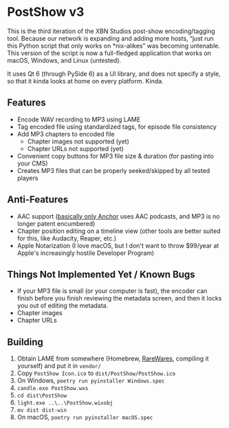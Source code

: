 # PostShow v3

This is the third iteration of the XBN Studios post-show encoding/tagging tool. 
Because our network is expanding and adding more hosts, “just run this Python script
that only works on *nix-alikes” was becoming untenable. This version of the script is
now a full-fledged application that works on macOS, Windows, and Linux (untested).

It uses Qt 6 (through PySide 6) as a UI library, and does not specify a style, so that
it kinda looks at home on every platform.  Kinda.

## Features

* Encode WAV recording to MP3 using LAME
* Tag encoded file using standardized tags, for episode file consistency
* Add MP3 chapters to encoded file
  * Chapter images not supported (yet)
  * Chapter URLs not supported (yet)
* Convenient copy buttons for MP3 file size & duration (for pasting into your CMS)
* Creates MP3 files that can be properly seeked/skipped by all tested players

## Anti-Features

* AAC support ([basically only Anchor](https://blubrry.com/podcast-insider/2019/12/09/podcast-stats-soundbites-mp3-vs-m4a/) uses AAC podcasts, and MP3 is no longer patent 
  encumbered)
* Chapter position editing on a timeline view (other tools are better suited for this, 
  like Audacity, Reaper, etc.)
* Apple Notarization (I love macOS, but I don't want to throw $99/year at Apple's 
  increasingly hostile Developer Program)

## Things Not Implemented Yet / Known Bugs
* If your MP3 file is small (or your computer is fast), the encoder can finish 
  before you finish reviewing the metadata screen, and then it locks you out of 
  editing the metadata.
* Chapter images
* Chapter URLs

## Building

1. Obtain LAME from somewhere (Homebrew, [RareWares](https://www.rarewares.org/mp3-lame-bundle.php), compiling it yourself) and put it in `vendor/`
2. Copy `PostShow Icon.ico` to `dist/PostShow/PostShow.ico`
3. On Windows, `poetry run pyinstaller Windows.spec`
4. `candle.exe PostShow.wxs`
5. `cd dist\PostShow`
6. `light.exe ..\..\PostShow.wixobj`
7. `mv dist dist-win`
8. On macOS, `poetry run pyinstaller macOS.spec`